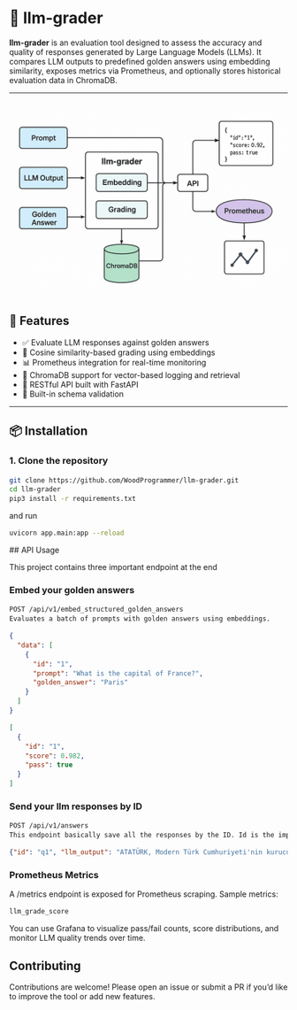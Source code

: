 # 🧠 llm-grader

**llm-grader** is an evaluation tool designed to assess the accuracy and quality of responses generated by Large Language Models (LLMs). It compares LLM outputs to predefined golden answers using embedding similarity, exposes metrics via Prometheus, and optionally stores historical evaluation data in ChromaDB.


---
<img src="img/diagram.png"></img>
---

## 🚀 Features

- ✅ Evaluate LLM responses against golden answers
- 📐 Cosine similarity-based grading using embeddings
- 📊 Prometheus integration for real-time monitoring
- 🧲 ChromaDB support for vector-based logging and retrieval
- 🔌 RESTful API built with FastAPI
- 🧪 Built-in schema validation

---

## 📦 Installation

### 1. Clone the repository

```bash
git clone https://github.com/WoodProgrammer/llm-grader.git
cd llm-grader
pip3 install -r requirements.txt
```

and run

```bash
uvicorn app.main:app --reload
```

## API Usage

This project contains three important endpoint at the end

### Embed your golden answers
```sh
POST /api/v1/embed_structured_golden_answers
Evaluates a batch of prompts with golden answers using embeddings.
```

```json
{
  "data": [
    {
      "id": "1",
      "prompt": "What is the capital of France?",
      "golden_answer": "Paris"
    }
  ]
}
```

```json
[
  {
    "id": "1",
    "score": 0.982,
    "pass": true
  }
]
```

### Send your llm responses by ID

```sh
POST /api/v1/answers
This endpoint basically save all the responses by the ID. Id is the important part. It basically saves your llm outputs.
```

```json
{"id": "q1", "llm_output": "ATATÜRK, Modern Türk Cumhuriyeti'nin kurucusudur."}
```


### Prometheus Metrics
A /metrics endpoint is exposed for Prometheus scraping. Sample metrics:

```sh
llm_grade_score
```

You can use Grafana to visualize pass/fail counts, score distributions, and monitor LLM quality trends over time.

## Contributing
Contributions are welcome! Please open an issue or submit a PR if you’d like to improve the tool or add new features.